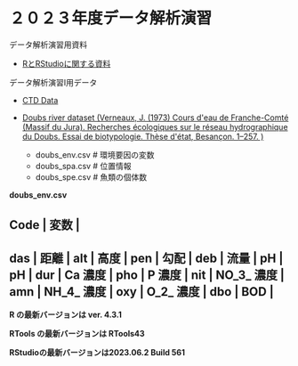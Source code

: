 # ２０２３年度データ解析演習

データ解析演習用資料
 
 * [RとRStudioに関する資料](https://gnishihara.github.io/kenkyushitsu-kaiseki/)

データ解析演習I用データ

* [CTD Data](https://github.com/gnishihara/2023-data-kaiseki/tree/main/data)

* [Doubs river dataset (Verneaux, J. (1973) Cours d'eau de Franche-Comté (Massif du Jura). Recherches écologiques sur le réseau hydrographique du Doubs. Essai de biotypologie. Thèse d'état, Besançon. 1–257.
)](https://github.com/gnishihara/2023-data-kaiseki/tree/main/data/)
  - doubs_env.csv # 環境要因の変数
  - doubs_spa.csv # 位置情報
  - doubs_spe.csv # 魚類の個体数

**doubs_env.csv** 

Code | 変数 |
------------
das | 距離           |
alt | 高度          |
pen | 勾配          |
deb | 流量          |
pH  | pH          |
dur | Ca 濃度          |
pho | P 濃度          |
nit | NO_3_ 濃度          |
amn | NH_4_ 濃度          |
oxy | O_2_ 濃度            |
dbo | BOD                  |
-------------
**R の最新バージョンは ver. 4.3.1**

**RTools の最新バージョンは RTools43**

**RStudioの最新バージョンは2023.06.2 Build 561**

